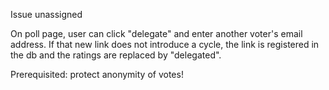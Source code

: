 Issue unassigned

On poll page, user can click "delegate" and enter another voter's email address. If that new link does not introduce a cycle, the link is registered in the db and the ratings are replaced by "delegated".

Prerequisited: protect anonymity of votes!
